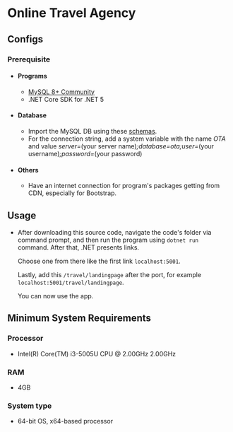 # Online Travel Agency
## Configs
### Prerequisite
- #### Programs
    - [MySQL 8+ Community](https://dev.mysql.com/downloads/mysql/)
    - .NET Core SDK for .NET 5
- #### Database
    - Import the MySQL DB using these [schemas](https://github.com/earthjan/online-travel-agency/tree/main/MySQLSchemas).
    - For the connection string, add a system variable with the name *OTA* and value *server=*(your server name)*;database=ota;user=*(your username)*;password=*(your password)
- #### Others
    - Have an internet connection for program's packages getting from CDN, especially for Bootstrap.

## Usage
- After downloading this source code, navigate the code's folder via command prompt, and then  run the program using `dotnet run` command. After that, .NET presents links. 

    Choose one from there like the first link `localhost:5001`.

    Lastly, add this `/travel/landingpage` after the port, for example `localhost:5001/travel/landingpage`.

    You can now use the app.

## Minimum System Requirements
### Processor
- Intel(R) Core(TM) i3-5005U CPU @ 2.00GHz 2.00GHz
### RAM
- 4GB
### System type
- 64-bit OS, x64-based processor
